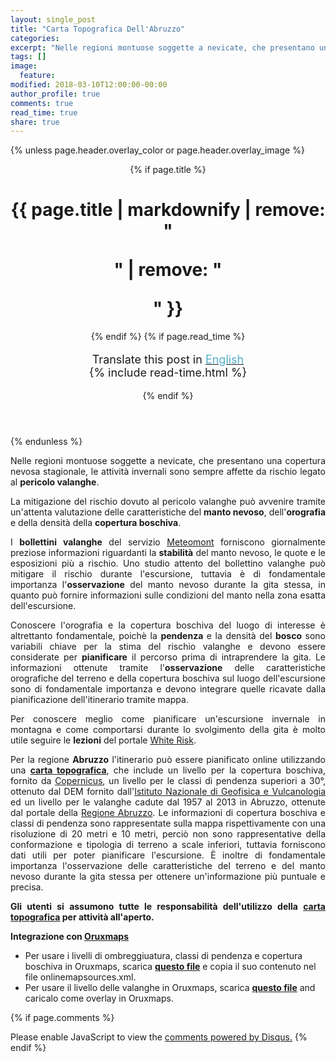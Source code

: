 ```yaml
---
layout: single_post
title: "Carta Topografica Dell'Abruzzo"
categories:
excerpt: "Nelle regioni montuose soggette a nevicate, che presentano una copertura nevosa stagionale, le attività invernali..."
tags: []
image:
  feature:
modified: 2018-03-10T12:00:00-00:00 
author_profile: true
comments: true
read_time: true
share: true
---
```

{% unless page.header.overlay_color or page.header.overlay_image %}
<header>
  {% if page.title %}<h1 class="page__title" itemprop="headline">{{ page.title | markdownify | remove: "<p>" | remove: "</p>" }}</h1>{% endif %}
  {% if page.read_time %}
    <p style="font-size:18px" class="page__meta">
      <i class="fa fa-language" aria-hidden="true"></i> Translate this post in <a href="{{ site.url }}{{ site.baseurl }}/abruzzomap"><font color="#54ADC8">English</font></a><BR>
      <i class="fa fa-clock-o" aria-hidden="true"></i> {% include read-time.html %}
    </p>
  {% endif %}
</header>
{% endunless %}

<p style="text-align: justify;">
Nelle regioni montuose soggette a nevicate, che presentano una copertura nevosa stagionale, le attività invernali sono
sempre affette da rischio legato al <b>pericolo valanghe</b>. 

<p style="text-align: justify;">
La mitigazione del rischio dovuto al pericolo valanghe può avvenire tramite un'attenta valutazione delle caratteristiche del 
<b>manto nevoso</b>, dell'<b>orografia</b> e della densità della <b>copertura boschiva</b>.

<p style="text-align: justify;">
I <b>bollettini valanghe</b> del servizio
<a href="http://www.meteomont.gov.it/infoMeteo/stampaBollettinoStampa.do?settore=D" target="_blank">Meteomont</a> forniscono giornalmente 
preziose informazioni riguardanti la <b>stabilità</b> del manto nevoso, le quote e le esposizioni più a rischio. Uno studio
attento del bollettino valanghe può mitigare il rischio durante l'escursione, tuttavia è di fondamentale
importanza l'<b>osservazione</b> del manto nevoso durante la gita stessa, in quanto può fornire informazioni sulle condizioni del
manto nella zona esatta dell'escursione.

<p style="text-align: justify;">
Conoscere l'orografia e la copertura boschiva del luogo di interesse è altrettanto fondamentale, poichè la <b>pendenza</b> e la densità del <b>bosco</b> sono variabili chiave per la stima del rischio valanghe e devono essere considerate per <b>pianificare</b> il percorso prima di intraprendere la gita. Le informazioni ottenute tramite l'<b>osservazione</b> delle caratteristiche orografiche del terreno e della copertura boschiva sul luogo dell'escursione sono di fondamentale importanza e devono integrare quelle ricavate dalla pianificazione dell'itinerario tramite mappa.

<p style="text-align: justify;">
Per conoscere meglio come pianificare un'escursione invernale in montagna e come comportarsi durante lo svolgimento della gita è molto utile seguire le <b>lezioni</b> del portale <a href="https://www.whiterisk.ch/it/" target="_blank">White Risk</a>.

<p style="text-align: justify;">
Per la regione <b>Abruzzo</b> l'itinerario può essere pianificato online utilizzando una <a href="https://edrap.github.io/leaflet/abruzzomap.html" target="_blank"><b>carta topografica</b></a>, che include un livello per la copertura boschiva, fornito da <a href="https://land.copernicus.eu/pan-european/high-resolution-layers/forests/tree-cover-density" target="_blank">Copernicus</a>, un livello per le classi di pendenza superiori a 30°, ottenuto dal DEM fornito dall'<a href="http://tinitaly.pi.ingv.it/" target="_blank">Istituto NazionaIe di Geofisica e Vulcanologia</a> ed un livello per le valanghe cadute dal 1957 al 2013 in Abruzzo, ottenute dal portale della <a href="https://opendata.regione.abruzzo.it/content/carta-storica-della-valanghe" target="_blank">Regione Abruzzo</a>. Le informazioni di copertura boschiva e classi di pendenza sono rappresentate sulla mappa rispettivamente con una risoluzione di 20 metri e 10 metri, perciò non sono rappresentative della conformazione e tipologia di terreno a scale inferiori, tuttavia forniscono dati utili per poter pianificare l'escursione. È inoltre di fondamentale importanza l'osservazione delle caratteristiche del terreno e del manto nevoso durante la gita stessa per ottenere un'informazione più puntuale e precisa.

<p style="text-align: justify;">
<b>Gli utenti si assumono tutte le responsabilità dell'utilizzo della <a href="https://edrap.github.io/leaflet/abruzzomap.html" target="_blank">carta topografica</a> per attività all'aperto.</b>
  
<p style="text-align: justify;">
<b>Integrazione con <a href="https://www.oruxmaps.com" target="_blank">Oruxmaps</a></b>
<br>
<ul>
  <li>Per usare i livelli di ombreggiuatura, classi di pendenza e copertura boschiva in Oruxmaps, scarica <a href="https://edrap.github.io/leaflet/shapefiles/abruzzomapsources.xml" target="_blank"><b>questo file</b></a> e copia il suo contenuto nel file onlinemapsources.xml.</li>
  <li>Per usare il livello delle valanghe in Oruxmaps, scarica <a href="https://edrap.github.io/leaflet/shapefiles/valanghe_abruzzo_1957-2013.kml" target="_blank"><b>questo file</b></a> and caricalo come overlay in Oruxmaps.</li>
</ul>

<!--
<div style="width: 100%; height: 100%; margin: 0 auto;">
<div style="position: relative; padding-top: 60%;"><iframe style="position: absolute; top: 0; left: 0; width: 100%; height: 100%;" src="https://edrap.github.io/leaflet/abruzzomap.html" frameborder="0" allowfullscreen="allowfullscreen"></iframe></div>
</div>
-->

{% if page.comments %}
<div id="disqus_thread"></div>
<script id="dsq-count-scr" src="//https-edrap-github-io.disqus.com/count.js" async></script>
<script>
/**
*  RECOMMENDED CONFIGURATION VARIABLES: EDIT AND UNCOMMENT THE SECTION BELOW TO INSERT DYNAMIC VALUES FROM YOUR PLATFORM OR CMS.
*  LEARN WHY DEFINING THESE VARIABLES IS IMPORTANT: https://disqus.com/admin/universalcode/#configuration-variables*/
/*
var disqus_config = function () {
this.page.url = page.url;  // Replace PAGE_URL with your page's canonical URL variable
this.page.identifier = page.id; // Replace PAGE_IDENTIFIER with your page's unique identifier variable
};
*/
(function() { // DON'T EDIT BELOW THIS LINE
var d = document, s = d.createElement('script');
s.src = 'https://https-edrap-github-io.disqus.com/embed.js';
s.setAttribute('data-timestamp', +new Date());
(d.head || d.body).appendChild(s);
})();
</script>
<noscript>Please enable JavaScript to view the <a href="https://disqus.com/?ref_noscript">comments powered by Disqus.</a></noscript>
{% endif %}
